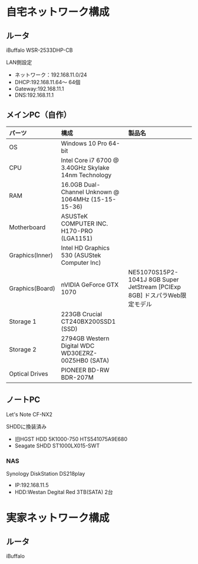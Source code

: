 # 自宅ネットワーク構成

## ルータ

iBuffalo WSR-2533DHP-CB

LAN側設定
* ネットワーク：192.168.11.0/24
* DHCP:192.168.11.64～ 64個
* Gateway:192.168.11.1
* DNS:192.168.11.1

## メインPC（自作）

| パーツ         | 構成                                               | 製品名 |
|:--------------|:---------------------------------------------------|:--|
|OS             |Windows 10 Pro 64-bit                               |   |
|CPU            |Intel Core i7 6700 @ 3.40GHz Skylake 14nm Technology|   |
|RAM            |16.0GB Dual-Channel Unknown @ 1064MHz (15-15-15-36) |   |
|Motherboard    |ASUSTeK COMPUTER INC. H170-PRO (LGA1151)            |   |
|Graphics(Inner)|Intel HD Graphics 530 (ASUStek Computer Inc)        |   |
|Graphics(Board)|nVIDIA GeForce GTX 1070                             |NE51070S15P2-1041J 8GB Super JetStream [PCIExp 8GB] ドスパラWeb限定モデル|
|Storage 1      |223GB Crucial CT240BX200SSD1 (SSD)                  |   |
|Storage 2      |2794GB Western Digital WDC WD30EZRZ-00Z5HB0 (SATA)  |   |
|Optical Drives |PIONEER BD-RW BDR-207M                              |   |

## ノートPC

Let's Note CF-NX2

SHDDに換装済み
* 旧HGST HDD 5K1000-750 HTS541075A9E680
* Seagate SHDD ST1000LX015-SWT

### NAS

Synology DiskStation DS218play

* IP:192.168.11.5
* HDD:Westan Degital Red 3TB(SATA) 2台

# 実家ネットワーク構成

## ルータ

iBuffalo